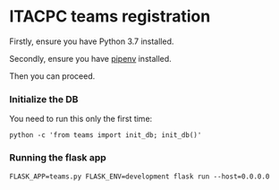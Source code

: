# ITACPC teams registration

Firstly, ensure you have Python 3.7 installed.

Secondly, ensure you have [pipenv](https://docs.pipenv.org/en/latest/) installed.

Then you can proceed.

### Initialize the DB

You need to run this only the first time:

```
python -c 'from teams import init_db; init_db()'
```

### Running the flask app

```
FLASK_APP=teams.py FLASK_ENV=development flask run --host=0.0.0.0
```
